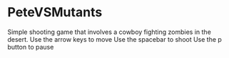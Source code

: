 # PeteVSMutants

Simple shooting game that involves a cowboy fighting zombies in the desert.
Use the arrow keys to move
Use the spacebar to shoot
Use the p button to pause
